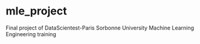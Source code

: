 # mle_project
Final project of DataScientest-Paris Sorbonne University Machine Learning Engineering training
